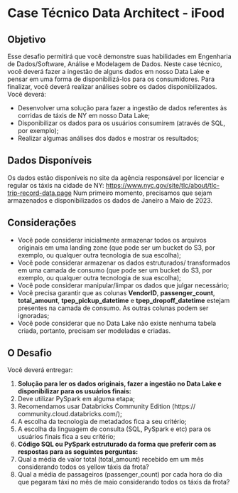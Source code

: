 # Case Técnico Data Architect - iFood
## Objetivo
Esse desafio permitirá que você demonstre suas habilidades em
Engenharia de Dados/Software, Análise e Modelagem de Dados.
Neste case técnico, você deverá fazer a ingestão de alguns dados em
nosso Data Lake e pensar em uma forma de disponibilizá-los para os
consumidores. Para finalizar, você deverá realizar análises sobre os dados
disponibilizados.
Você deverá:
- Desenvolver uma solução para fazer a ingestão de dados referentes
às corridas de táxis de NY em nosso Data Lake;
- Disponibilizar os dados para os usuários consumirem (através de SQL,
por exemplo);
- Realizar algumas análises dos dados e mostrar os resultados;
## Dados Disponíveis
Os dados estão disponíveis no site da agência responsável por licenciar e
regular os táxis na cidade de NY: https://www.nyc.gov/site/tlc/about/tlc-trip-record-data.page
Num primeiro momento, precisamos que sejam armazenados e
disponibilizados os dados de Janeiro a Maio de 2023.
## Considerações
- Você pode considerar inicialmente armazenar todos os arquivos
originais em uma landing zone (que pode ser um bucket do S3, por
exemplo, ou qualquer outra tecnologia de sua escolha);
- Você pode considerar armazenar os dados estruturados/
transformados em uma camada de consumo (que pode ser um bucket
do S3, por exemplo, ou qualquer outra tecnologia de sua escolha);
- Você pode considerar manipular/limpar os dados que julgar
necessário;
- Você precisa garantir que as colunas **VendorID**,
**passenger\_count**, **total\_amount**,
**tpep\_pickup\_datetime** e **tpep\_dropoff\_datetime**
estejam presentes na camada de consumo. As outras colunas podem
ser ignoradas;
- Você pode considerar que no Data Lake não existe nenhuma tabela
criada, portanto, precisam ser modeladas e criadas.
## O Desafio
Você deverá entregar:
1. **Solução para ler os dados originais, fazer a ingestão no Data
Lake e disponibilizar para os usuários finais:**
2. Deve utilizar PySpark em alguma etapa;
3. Recomendamos usar Databricks Community Edition (https://
community.cloud.databricks.com/);
4. A escolha da tecnologia de metadados fica a seu critério;
5. A escolha da linguagem de consulta (SQL, PySpark e etc) para os
usuários finais fica a seu critério;
2. **Código SQL ou PySpark estruturado da forma que preferir com
as respostas para as seguintes perguntas:**
2. Qual a média de valor total (total\_amount) recebido em um mês
considerando todos os yellow táxis da frota?
3. Qual a média de passageiros (passenger\_count) por cada hora do dia
que pegaram táxi no mês de maio considerando todos os táxis da
frota?